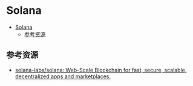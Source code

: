 # Solana

<!--ts-->

* [Solana](#solana)
    * [参考资源](#参考资源)

<!--te-->

## 参考资源

- [solana-labs/solana: Web-Scale Blockchain for fast, secure, scalable, decentralized apps and marketplaces.](https://github.com/solana-labs/solana)